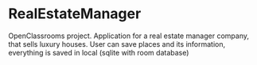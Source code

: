 # RealEstateManager
OpenClassrooms project. Application for a real estate manager company, that sells luxury houses.
User can save places and its information, everything is saved in local (sqlite with room database)
